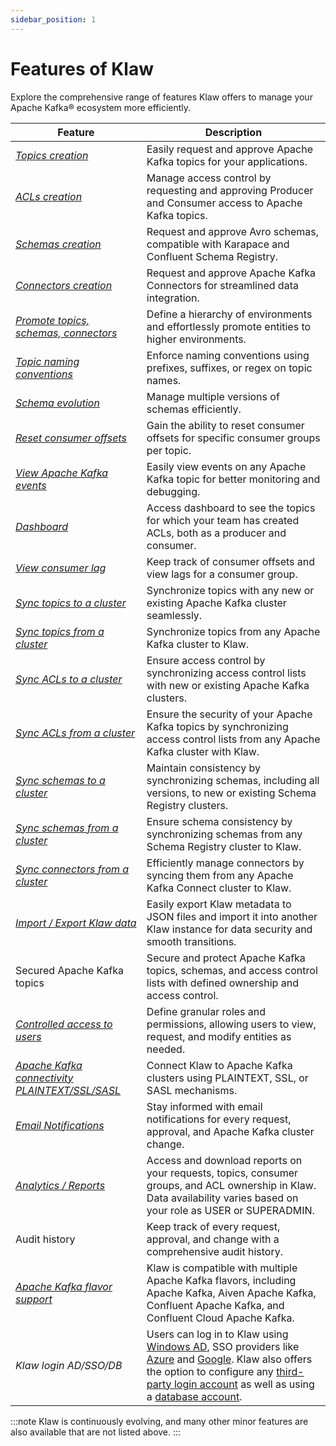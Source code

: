 ```yaml
---
sidebar_position: 1
---
```


# Features of Klaw

Explore the comprehensive range of features Klaw offers to manage your Apache Kafka® ecosystem more efficiently.

| Feature                                                                                                      | Description                                                                                                                                                                                                                                                                                                                                                                                                                                                                                                             |
| ------------------------------------------------------------------------------------------------------------ | ----------------------------------------------------------------------------------------------------------------------------------------------------------------------------------------------------------------------------------------------------------------------------------------------------------------------------------------------------------------------------------------------------------------------------------------------------------------------------------------------------------------------- |
| [_Topics creation_](../HowTo/topics/Request-a-new-topic.md)                                                  | Easily request and approve Apache Kafka topics for your applications.                                                                                                                                                                                                                                                                                                                                                                                                                                                   |
| [_ACLs creation_](../HowTo/subscriptions/Request-a-subscription.md)                                          | Manage access control by requesting and approving Producer and Consumer access to Apache Kafka topics.                                                                                                                                                                                                                                                                                                                                                                                                                  |
| [_Schemas creation_](../HowTo/schemas/Request-a-schema.md)                                                   | Request and approve Avro schemas, compatible with Karapace and Confluent Schema Registry.                                                                                                                                                                                                                                                                                                                                                                                                                               |
| [_Connectors creation_](../HowTo/connectors/Request-a-new-connector.md)                                      | Request and approve Apache Kafka Connectors for streamlined data integration.                                                                                                                                                                                                                                                                                                                                                                                                                                           |
| [_Promote topics, schemas, connectors_](../HowTo/topics/Promote-a-topic.md)                                  | Define a hierarchy of environments and effortlessly promote entities to higher environments.                                                                                                                                                                                                                                                                                                                                                                                                                            |
| [_Topic naming conventions_](../cluster-management/clusters-environments/environments.md)                    | Enforce naming conventions using prefixes, suffixes, or regex on topic names.                                                                                                                                                                                                                                                                                                                                                                                                                                           |
| [_Schema evolution_](../HowTo/schemas/manage-schemas.md)                                                     | Manage multiple versions of schemas efficiently.                                                                                                                                                                                                                                                                                                                                                                                                                                                                        |
| [_Reset consumer offsets_](../HowTo/operational/Reset-Consumer-Offsets.md)                                   | Gain the ability to reset consumer offsets for specific consumer groups per topic.                                                                                                                                                                                                                                                                                                                                                                                                                                      |
| [_View Apache Kafka events_](../HowTo/topics/View-topic-events)                                              | Easily view events on any Apache Kafka topic for better monitoring and debugging.                                                                                                                                                                                                                                                                                                                                                                                                                                       |
| [_Dashboard_](../HowTo/dashboard)                                                                            | Access dashboard to see the topics for which your team has created ACLs, both as a producer and consumer.                                                                                                                                                                                                                                                                                                                                                                                                               |
| [_View consumer lag_](../HowTo/topics/View-consumer-lag)                                                     | Keep track of consumer offsets and view lags for a consumer group.                                                                                                                                                                                                                                                                                                                                                                                                                                                      |
| [_Sync topics to a cluster_](../cluster-management/kafka-cluster-sync/sync-topics-to-cluster.md)             | Synchronize topics with any new or existing Apache Kafka cluster seamlessly.                                                                                                                                                                                                                                                                                                                                                                                                                                            |
| [_Sync topics from a cluster_](../cluster-management/kafka-cluster-sync/sync-topics-from-cluster.md)         | Synchronize topics from any Apache Kafka cluster to Klaw.                                                                                                                                                                                                                                                                                                                                                                                                                                                               |
| [_Sync ACLs to a cluster_](../cluster-management/kafka-cluster-sync/sync-acls-to-cluster.md)                 | Ensure access control by synchronizing access control lists with new or existing Apache Kafka clusters.                                                                                                                                                                                                                                                                                                                                                                                                                 |
| [_Sync ACLs from a cluster_](../cluster-management/kafka-cluster-sync/sync-acls-from-cluster.md)             | Ensure the security of your Apache Kafka topics by synchronizing access control lists from any Apache Kafka cluster with Klaw.                                                                                                                                                                                                                                                                                                                                                                                          |
| [_Sync schemas to a cluster_](../cluster-management/kafka-cluster-sync/sync-schemas-to-cluster.md)           | Maintain consistency by synchronizing schemas, including all versions, to new or existing Schema Registry clusters.                                                                                                                                                                                                                                                                                                                                                                                                     |
| [_Sync schemas from a cluster_](../cluster-management/kafka-cluster-sync/sync-schemas-from-cluster.md)       | Ensure schema consistency by synchronizing schemas from any Schema Registry cluster to Klaw.                                                                                                                                                                                                                                                                                                                                                                                                                            |
| [_Sync connectors from a cluster_](../cluster-management/kafka-cluster-sync/sync-connectors-from-cluster.md) | Efficiently manage connectors by syncing them from any Apache Kafka Connect cluster to Klaw.                                                                                                                                                                                                                                                                                                                                                                                                                            |
| [_Import / Export Klaw data_](../HowTo/exportimport/index.md)                                                | Easily export Klaw metadata to JSON files and import it into another Klaw instance for data security and smooth transitions.                                                                                                                                                                                                                                                                                                                                                                                            |
| Secured Apache Kafka topics                                                                                  | Secure and protect Apache Kafka topics, schemas, and access control lists with defined ownership and access control.                                                                                                                                                                                                                                                                                                                                                                                                    |
| [_Controlled access to users_](../user-team-management/manage-roles-permissions.md)                          | Define granular roles and permissions, allowing users to view, request, and modify entities as needed.                                                                                                                                                                                                                                                                                                                                                                                                                  |
| [_Apache Kafka connectivity PLAINTEXT/SSL/SASL_](../cluster-connectivity-setup/index.md)                     | Connect Klaw to Apache Kafka clusters using PLAINTEXT, SSL, or SASL mechanisms.                                                                                                                                                                                                                                                                                                                                                                                                                                         |
| [_Email Notifications_](../HowTo/notifications/index.md)                                                     | Stay informed with email notifications for every request, approval, and Apache Kafka cluster change.                                                                                                                                                                                                                                                                                                                                                                                                                    |
| [_Analytics / Reports_](../dashboard/analytics.md)                                                           | Access and download reports on your requests, topics, consumer groups, and ACL ownership in Klaw. Data availability varies based on your role as USER or SUPERADMIN.                                                                                                                                                                                                                                                                                                                                                    |
| Audit history                                                                                                | Keep track of every request, approval, and change with a comprehensive audit history.                                                                                                                                                                                                                                                                                                                                                                                                                                   |
| [_Apache Kafka flavor support_](../cluster-management/clusters-environments/clusters.md)                     | Klaw is compatible with multiple Apache Kafka flavors, including Apache Kafka, Aiven Apache Kafka, Confluent Apache Kafka, and Confluent Cloud Apache Kafka.                                                                                                                                                                                                                                                                                                                                                            |
| _Klaw login AD/SSO/DB_                                                                                       | Users can log in to Klaw using [Windows AD](authentication-authorization/authentication/windows-ad.md), SSO providers like [Azure](authentication-authorization/authentication/azure-ad.md) and [Google](authentication-authorization/authentication/google-account.md). Klaw also offers the option to configure any [third-party login account](authentication-authorization/authentication/third-party-account.md) as well as using a [database account](authentication-authorization/authentication/userpwd-db.md). |

:::note
Klaw is continuously evolving, and many other minor features are also available that are not listed above.
:::

